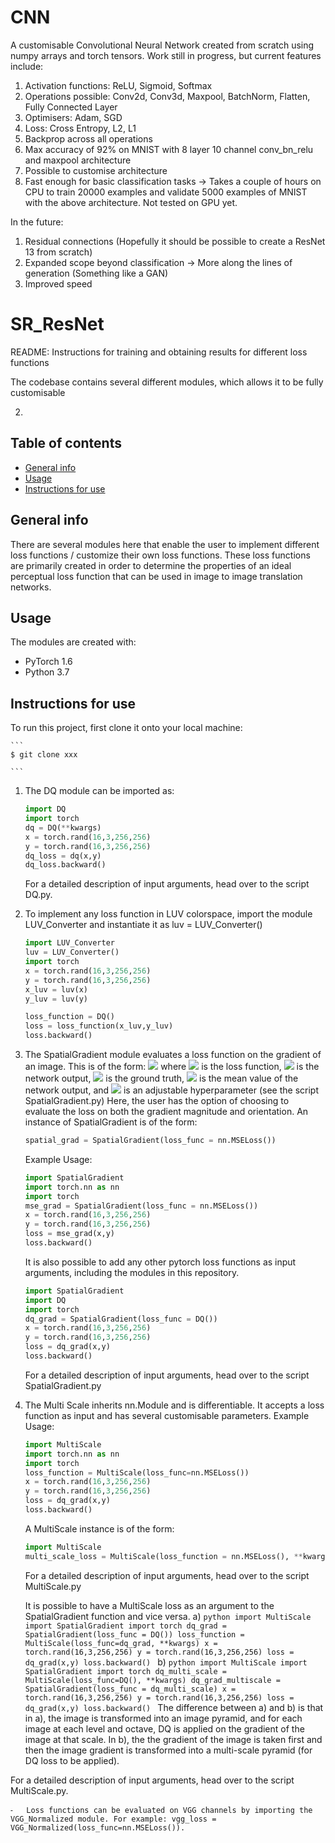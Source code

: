 # CNN
A customisable Convolutional Neural Network created from scratch using numpy arrays and torch tensors. Work still in progress, but current features include:
1) Activation functions: ReLU, Sigmoid, Softmax
2) Operations possible: Conv2d, Conv3d, Maxpool, BatchNorm, Flatten, Fully Connected Layer
3) Optimisers: Adam, SGD
4) Loss: Cross Entropy, L2, L1
5) Backprop across all operations
6) Max accuracy of 92% on MNIST with 8 layer 10 channel conv_bn_relu and maxpool architecture
7) Possible to customise architecture
8) Fast enough for basic classification tasks -> Takes a couple of hours on CPU to train 20000 examples and validate 5000 examples of MNIST with the above architecture. Not tested on GPU yet.

In the future:
1) Residual connections (Hopefully it should be possible to create a ResNet 13 from scratch)
2) Expanded scope beyond classification -> More along the lines of generation (Something like a GAN)
3) Improved speed


# SR_ResNet

README: Instructions for training and obtaining results for different loss functions

The codebase contains several different modules, which allows it to be fully customisable 
	
2) 
## Table of contents
* [General info](#general-info)
* [Usage](#usage)
* [Instructions for use](#instructions-for-use)

## General info
There are several modules here that enable the user to implement different loss functions / customize their own loss functions. These loss functions are primarily created in order to determine the properties of an ideal perceptual loss function that can be used in image to image translation networks.
	
## Usage
The modules are created with:
* PyTorch 1.6
* Python 3.7
	
## Instructions for use
To run this project, first clone it onto your local machine:

    ```
    $ git clone xxx

    ```
1) The DQ module can be imported as:
    ```python
    import DQ
    import torch
    dq = DQ(**kwargs)
    x = torch.rand(16,3,256,256)
    y = torch.rand(16,3,256,256)
    dq_loss = dq(x,y)
    dq_loss.backward()
    ```
    For a detailed description of input arguments, head over to the script DQ.py.

2) To implement any loss function in LUV colorspace, import the module LUV_Converter and instantiate it as luv = LUV_Converter()
     ```python
    import LUV_Converter
    luv = LUV_Converter()
    import torch
    x = torch.rand(16,3,256,256)
    y = torch.rand(16,3,256,256)
    x_luv = luv(x)
    y_luv = luv(y)
    
    loss_function = DQ()
    loss = loss_function(x_luv,y_luv)
    loss.backward()
    ```
3) The SpatialGradient module evaluates a loss function on the gradient of an image. This is of the form: 
   <img src="https://latex.codecogs.com/gif.latex?\L=\beta(\frac{d(G(z))}{dx},\frac{dY}{dx})+\beta(\frac{d(G(z))}{dy},\frac{dY}{dy})+\lambda|G(z)-\bar{{G(z)}|" /> where <img src="https://latex.codecogs.com/gif.latex?\beta" /> is the loss function, <img src="https://latex.codecogs.com/gif.latex?G(z)" /> is the network output, <img src="https://latex.codecogs.com/gif.latex?Y" /> is the ground truth, <img src="https://latex.codecogs.com/gif.latex?\bar{{G(z)}" /> is the mean value of the network output, and <img src="https://latex.codecogs.com/gif.latex?\lambda" /> is an adjustable hyperparameter (see the script SpatialGradient.py)
Here, the user has the option of choosing to evaluate the loss on both the gradient magnitude and orientation. 
    An instance of SpatialGradient is of the form:
    
    ```python
    spatial_grad = SpatialGradient(loss_func = nn.MSELoss())
    ```
    Example Usage: 
    
    ```python
    import SpatialGradient
    import torch.nn as nn
    import torch
    mse_grad = SpatialGradient(loss_func = nn.MSELoss())
    x = torch.rand(16,3,256,256)
    y = torch.rand(16,3,256,256)
    loss = mse_grad(x,y)
    loss.backward()
    ```
    It is also possible to add any other pytorch loss functions as input arguments, including the modules in this repository.
     ```python
    import SpatialGradient
    import DQ
    import torch
    dq_grad = SpatialGradient(loss_func = DQ())
    x = torch.rand(16,3,256,256)
    y = torch.rand(16,3,256,256)
    loss = dq_grad(x,y)
    loss.backward()
    ```
    For a detailed description of input arguments, head over to the script SpatialGradient.py


4) The Multi Scale inherits nn.Module and is differentiable. It accepts a loss function as input and has several customisable parameters. Example Usage:
    ```python
    import MultiScale
    import torch.nn as nn
    import torch
    loss_function = MultiScale(loss_func=nn.MSELoss())
    x = torch.rand(16,3,256,256)
    y = torch.rand(16,3,256,256)
    loss = dq_grad(x,y)
    loss.backward()
    ```
    
    A MultiScale instance is of the form:
    ```python
    import MultiScale
    multi_scale_loss = MultiScale(loss_function = nn.MSELoss(), **kwargs)
    ```
    For a detailed description of input arguments, head over to the script MultiScale.py
    
   It is possible to have a MultiScale loss as an argument to the SpatialGradient function and vice versa. 
   a)
	   ```python
	    import MultiScale
	    import SpatialGradient
    	    import torch
	    dq_grad = SpatialGradient(loss_func = DQ())
	    loss_function = MultiScale(loss_func=dq_grad, **kwargs)
	    x = torch.rand(16,3,256,256)
	    y = torch.rand(16,3,256,256)
	    loss = dq_grad(x,y)
	    loss.backward()
	    ```
    b) 
	    ```python
	    import MultiScale
	    import SpatialGradient
	    import torch
	    dq_multi_scale = MultiScale(loss_func=DQ(), **kwargs)
	    dq_grad_multiscale = SpatialGradient(loss_func = dq_multi_scale)
	    x = torch.rand(16,3,256,256)
	    y = torch.rand(16,3,256,256)
	    loss = dq_grad(x,y)
	    loss.backward()
	    ```
    The difference between a) and b) is that in a), the image is transformed into an image pyramid, and for each image at each level and octave, DQ is applied on the gradient of the image at that scale. In b), the the gradient of the image is taken first and then the image gradient is transformed into a multi-scale pyramid (for DQ loss to be applied).
    
   
   
For a detailed description of input arguments, head over to the script MultiScale.py.

	⁃	Loss functions can be evaluated on VGG channels by importing the VGG_Normalized module. For example: vgg_loss = VGG_Normalized(loss_func=nn.MSELoss()). 


